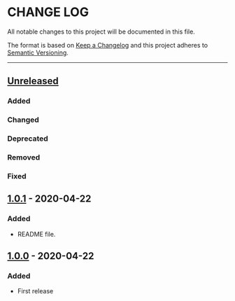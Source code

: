 # CHANGE LOG
All notable changes to this project will be documented in this file.

The format is based on [Keep a Changelog](http://keepachangelog.com/)
and this project adheres to [Semantic Versioning](http://semver.org/).

----
## [Unreleased]

### Added

### Changed

### Deprecated

### Removed

### Fixed

## [1.0.1] - 2020-04-22

### Added

* README file.

## [1.0.0] - 2020-04-22

### Added

* First release

<!-- Releases -->
[Unreleased]: https://github.com/cucumber/cucumber/compare/json-to-messages/v1.0.1...master
[1.0.1]: https://github.com/cucumber/cucumber/compare/json-to-messages/v1.0.1...v1.0.0
[1.0.0]: https://github.com/cucumber/cucumber/compare/json-to-messages/v1.0.0
